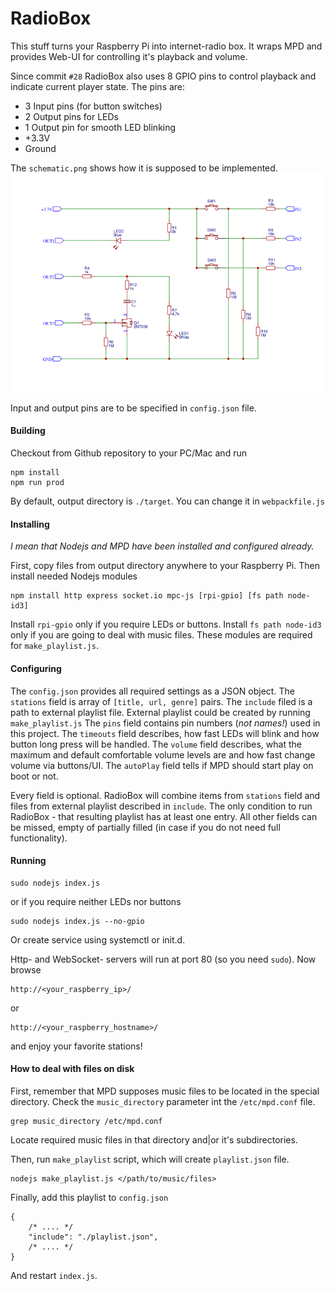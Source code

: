 # RadioBox

This stuff turns your Raspberry Pi into internet-radio box.
It wraps MPD and provides Web-UI for controlling it's playback and volume.

Since commit `#28` RadioBox also uses 8 GPIO pins to control playback and indicate current player state.
The pins are:
* 3 Input pins (for button switches)
* 2 Output pins for LEDs
* 1 Output pin for smooth LED blinking
* +3.3V
* Ground

The `schematic.png` shows how it is supposed to be implemented.
![schematic.png](./schematic.png) 

Input and output pins are to be specified in `config.json` file. 

#### Building 

Checkout from Github repository to your PC/Mac and run
```
npm install
npm run prod
```
By default, output directory is `./target`. You can change it in `webpackfile.js`

#### Installing

*I mean that Nodejs and MPD have been installed and configured already.*

First, copy files from output directory anywhere to your Raspberry Pi. Then install needed Nodejs modules
```
npm install http express socket.io mpc-js [rpi-gpio] [fs path node-id3]
```
Install `rpi-gpio` only if you require LEDs or buttons.
Install `fs path node-id3` only if you are going to deal with music files.
These modules are required for `make_playlist.js`.

#### Configuring

The `config.json` provides all required settings as a JSON object.
The `stations` field is array of `[title, url, genre]` pairs.
The `include` filed is a path to external playlist file. External playlist could be created by running `make_playlist.js`
The `pins` field contains pin numbers (*not names!*) used in this project.
The `timeouts` field describes, how fast LEDs will blink and how button long press will be handled.
The `volume` field describes, what the maximum and default comfortable volume levels are and how fast change volume via buttons/UI.
The `autoPlay` field tells if MPD should start play on boot or not.

Every field is optional. RadioBox will combine items from `stations` field and files from external playlist described in `include`.
The only condition to run RadioBox - that resulting playlist has at least one entry.
All other fields can be missed, empty of partially filled (in case if you do not need full functionality).

#### Running
```
sudo nodejs index.js
```
or if you require neither LEDs nor buttons
```
sudo nodejs index.js --no-gpio
```
Or create service using systemctl or init.d.

Http- and WebSocket- servers will run at port 80 (so you need `sudo`).
Now browse 
```
http://<your_raspberry_ip>/
``` 
or 
```
http://<your_raspberry_hostname>/
``` 
and enjoy your favorite stations!

#### How to deal with files on disk

First, remember that MPD supposes music files to be located in the special directory.
Check the `music_directory` parameter int the `/etc/mpd.conf` file.
```
grep music_directory /etc/mpd.conf
```
Locate required music files in that directory and|or it's subdirectories.

Then, run `make_playlist` script, which will create `playlist.json` file.
```
nodejs make_playlist.js </path/to/music/files>
```

Finally, add this playlist to `config.json`
```
{
    /* .... */
    "include": "./playlist.json",
    /* .... */
}
```
And restart `index.js`.